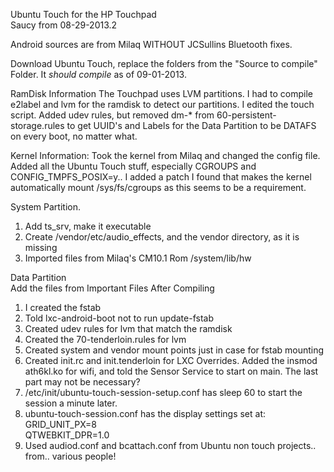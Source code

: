 Ubuntu Touch for the HP Touchpad<br>
Saucy from 08-29-2013.2<br>

Android sources are from Milaq WITHOUT JCSullins Bluetooth fixes.

Download Ubuntu Touch, replace the folders from the "Source to compile" Folder.
It *should compile* as of 09-01-2013.

RamDisk Information
The Touchpad uses LVM partitions. I had to compile e2label and lvm for the ramdisk to detect our partitions. I edited the touch script. Added udev rules, but removed dm-* from 60-persistent-storage.rules to get UUID's and Labels for the Data Partition to be DATAFS on every boot, no matter what.

Kernel Information:
Took the kernel from Milaq and changed the config file. Added all the Ubuntu Touch stuff, especially CGROUPS and CONFIG_TMPFS_POSIX=y.. I added a patch I found that makes the kernel automatically mount /sys/fs/cgroups as this seems to be a requirement.

System Partition.<br>
1. Add ts_srv, make it executable<br>
2. Create /vendor/etc/audio_effects, and the vendor directory, as it is missing<br>
3. Imported files from Milaq's CM10.1 Rom /system/lib/hw<br>

Data Partition<br>
Add the files from Important Files After Compiling<br>
1. I created the fstab<br>
2. Told lxc-android-boot not to run update-fstab<br>
3. Created udev rules for lvm that match the ramdisk<br>
4. Created the 70-tenderloin.rules for lvm<br>
5. Created system and vendor mount points just in case for fstab mounting<br>
6. Created init.rc and init.tenderloin for LXC Overrides. Added the insmod ath6kl.ko for wifi, and told the Sensor Service to start on main. The last part may not be necessary?<br>
7. /etc/init/ubuntu-touch-session-setup.conf has sleep 60 to start the session a minute later.<br>
8. ubuntu-touch-session.conf has the display settings set at:<br>
  GRID_UNIT_PX=8<br>
  QTWEBKIT_DPR=1.0<br>
9. Used audiod.conf and bcattach.conf from Ubuntu non touch projects.. from.. various people!<br>

